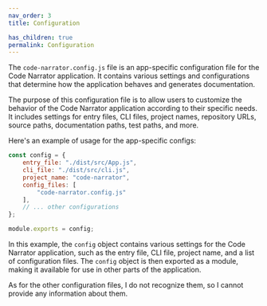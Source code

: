 ```yaml
---
nav_order: 3
title: Configuration

has_children: true
permalink: Configuration
---
```


The `code-narrator.config.js` file is an app-specific configuration file for the Code Narrator application. It contains various settings and configurations that determine how the application behaves and generates documentation.

The purpose of this configuration file is to allow users to customize the behavior of the Code Narrator application according to their specific needs. It includes settings for entry files, CLI files, project names, repository URLs, source paths, documentation paths, test paths, and more.

Here's an example of usage for the app-specific configs:

```javascript
const config = {
    entry_file: "./dist/src/App.js",
    cli_file: "./dist/src/cli.js",
    project_name: "code-narrator",
    config_files: [
        "code-narrator.config.js"
    ],
    // ... other configurations
};

module.exports = config;
```

In this example, the `config` object contains various settings for the Code Narrator application, such as the entry file, CLI file, project name, and a list of configuration files. The `config` object is then exported as a module, making it available for use in other parts of the application.

As for the other configuration files, I do not recognize them, so I cannot provide any information about them.